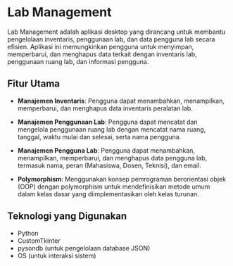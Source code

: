 # Lab Management

Lab Management adalah aplikasi desktop yang dirancang untuk membantu pengelolaan inventaris, penggunaan lab, dan data pengguna lab secara efisien. Aplikasi ini memungkinkan pengguna untuk menyimpan, memperbarui, dan menghapus data terkait dengan inventaris lab, penggunaan ruang lab, dan informasi pengguna.

## Fitur Utama

- **Manajemen Inventaris**: Pengguna dapat menambahkan, menampilkan, memperbarui, dan menghapus data inventaris peralatan lab.
  
- **Manajemen Penggunaan Lab**: Pengguna dapat mencatat dan mengelola penggunaan ruang lab dengan mencatat nama ruang, tanggal, waktu mulai dan selesai, serta nama pengguna.

- **Manajemen Pengguna Lab**: Pengguna dapat menambahkan, menampilkan, memperbarui, dan menghapus data pengguna lab, termasuk nama, peran (Mahasiswa, Dosen, Teknisi), dan email.

- **Polymorphism**: Menggunakan konsep pemrograman berorientasi objek (OOP) dengan polymorphism untuk mendefinisikan metode umum dalam kelas dasar yang diimplementasikan oleh kelas turunan.

## Teknologi yang Digunakan

- Python
- CustomTkinter
- pysondb (untuk pengelolaan database JSON)
- OS (untuk interaksi sistem)
